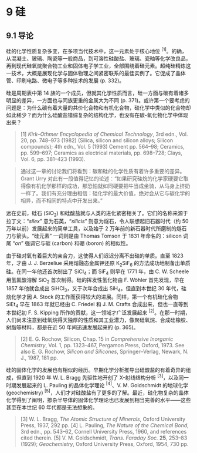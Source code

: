 # 9 硅
## 9.1 导论

硅的化学性质复杂多变，在多项当代技术中，这一元素处于核心地位 <sup>[1]</sup>。的确，从混凝土、玻璃、陶瓷等一般商品，到可溶性硅酸盐、玻璃、瓷釉等化学改良品，再到现代硅氧烷聚合物工业和固体电子学工业，全部围绕着硅元素。超纯硅精炼这一技术，大概是展现化学与固体物理之间紧密联系的最佳实例了。它促成了晶体管、印刷电路、微电子等多种技术的发展 (p. 332)。

硅是周期表中第 14 族的一个成员，但就其化学性质而言，硅一方面与碳有着诸多明显的差异，一方面也与同族更重的金属大为不同 (p. 371)。或许第一个要考虑的问题是：为什么碳有着大量的共价化合物和有机化合物，硅化学中类似的化合物却如此稀少？而为什么硅酸盐错综复杂的结构化学，也没有在碳-氧化物化学中体现出来？

> [1] *Kirk–Othmer Encyclopedia of Chemical Technology*, 3rd edn., Vol. 20, pp. 748–973 (1982) (Silica, silicon and silicon alloys; Silicon compounds); 4th edn., Vol. 5 (1993) Cement pp. 564–98; Ceramics, pp. 599–697; Ceramics as electrical materials, pp. 698–728; Clays, Vol. 6, pp. 381–423 (1993).

> 通过这一章的讨论我们将看到：碳和硅的化学性质有着许多重要的差异。Grant Urry 对此有一段值得记忆的论述：“如果研究硅烷的化学家硬要它取得像有机化学那样的成功，那恐怕就如同硬要把牛当成坐骑，从马身上挤奶一样了。我们有充分理由相信：硅化学的最大价值，绝对会从它与碳化学的相异，而不相同的特点中开发出来。”

远在史前，硅石 (SiO<sub>2</sub>) 和硅酸盐就与人类的进化紧密相关了。它们的名称来源于拉丁文：“*silex*” 意为石英，“*silicis*” 则意为燧石，令人联想起旧石器时代（约 50 万年以前）发展起来的简单工具，以及始于 2 万年前的新石器时代所磨制的燧石刀与箭头。“硅元素” 一词则是由 Thomas Tomson 于 1831 年命名的：silicon 词尾 “*on*” 强调它与碳 (carbon) 和硼 (boron) 的相似性。

由于硅对氧有着巨大的亲合力，这使得人们迟迟分离不出硅的单质。直至 1823 年，才由 J. J. Berzeliue 采用熔融态金属钾还原 K<sub>2</sub>SiF<sub>6</sub> 的方法成功地制备出单质硅。在同一年他还首次制出了 SiCl<sub>4</sub>；而 SiF<sub>4</sub> 则早在 1771 年，由 C. W. Scheele 用氢氟酸溶解 SiO<sub>2</sub> 首次制得。硅的挥发性氢化物由 F. Wöhler 首先发现，早在 1857 年他就合成出 SiHCl<sub>3</sub>，又于次年合成出 SiH<sub>4</sub>。但直到本世纪 30 年代，硅烷化学才因 A. Stock 的工作而获得较大的进展。同样，第一个有机硅化合物 SiEt<sub>4</sub> 早在 1863 年就已经由 C. Friedel 和 J. M. Crafts 合成出来，但也一直等到本世纪初 F. S. Kipping 所作的贡献，这一领域才广泛发展起来 <sup>[2]</sup>。在那一时期，人们尚未注意到硅氧烷得天独厚的性质和其工业潜力，像聚硅氧烷、合成硅橡胶、树脂等材料，都是在近 50 年间迅速发展起来的 (p. 365)。

> [2] E. G. Rochow, Silicon, Chap. 15 in *Comprehensive Inorganic Chemistry*, Vol. 1, pp. 1323–467, Pergamon Press, Oxford, 1973. See also E. G. Rochow, *Silicon and Silicones*, Springer–Verlag, Newark, N. J., 1987, 181 pp. 

硅的固体化学的发展也有相似的经历。早期化学分析推导出硅酸盐的有着奇异的组成，但直到 1920 年 W. L. Bragg 先驱性地开创了 X-射线结构分析 <sup>[3]</sup>，以及同一时期发展起来的 L. Pauling 的晶体化学理论 <sup>[4]</sup>、V. M. Goldschmidt 的地球化学 (geochemistry) <sup>[5]</sup>，人们才对硅酸盐有了更多的了解。最近，硅化物复杂的晶体化学得到了阐明，掺杂半导体的固体化学理论也已发展到相当完善的水平——这些甚至在本世纪 60 年代都是无法想象的。

> [3] W. L. Bragg, *The Atomic Structure of Minerals*, Oxford University Press, 1937, 292 pp.
> [4] L. Pauling, *The Nature of the Chemical Bond*, 3rd edn., pp. 543–62, Cornell University Press, 1960, and references cited therein. 
> [5] V. M. Goldschmidt, *Trans. Faraday Soc.* **25**, 253–83 (1929); *Geochemistry*, Oxford University Press, Oxford, 1954, 730 pp. 
